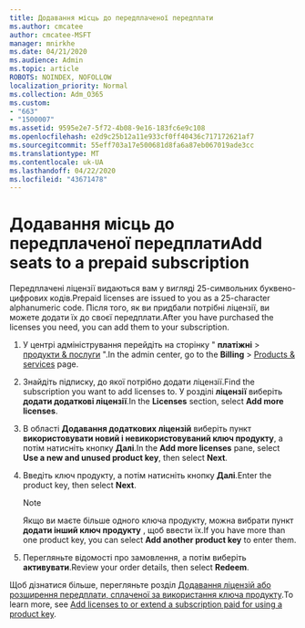 ```yaml
---
title: Додавання місць до передплаченої передплати
ms.author: cmcatee
author: cmcatee-MSFT
manager: mnirkhe
ms.date: 04/21/2020
ms.audience: Admin
ms.topic: article
ROBOTS: NOINDEX, NOFOLLOW
localization_priority: Normal
ms.collection: Adm_O365
ms.custom:
- "663"
- "1500007"
ms.assetid: 9595e2e7-5f72-4b08-9e16-183fc6e9c108
ms.openlocfilehash: e2d9c25b12a11e933cf0ff40436c717172621af7
ms.sourcegitcommit: 55eff703a17e500681d8fa6a87eb067019ade3cc
ms.translationtype: MT
ms.contentlocale: uk-UA
ms.lasthandoff: 04/22/2020
ms.locfileid: "43671478"
---
```

# <a name="add-seats-to-a-prepaid-subscription"></a><span data-ttu-id="59bd8-102">Додавання місць до передплаченої передплати</span><span class="sxs-lookup"><span data-stu-id="59bd8-102">Add seats to a prepaid subscription</span></span>

<span data-ttu-id="59bd8-103">Передплачені ліцензії видаються вам у вигляді 25-символьних буквено-цифрових кодів.</span><span class="sxs-lookup"><span data-stu-id="59bd8-103">Prepaid licenses are issued to you as a 25-character alphanumeric code.</span></span> <span data-ttu-id="59bd8-104">Після того, як ви придбали потрібні ліцензії, ви можете додати їх до своєї передплати.</span><span class="sxs-lookup"><span data-stu-id="59bd8-104">After you have purchased the licenses you need, you can add them to your subscription.</span></span> 

1. <span data-ttu-id="59bd8-105">У центрі адміністрування перейдіть на сторінку " **платіжні** > [продукти & послуги](https://go.microsoft.com/fwlink/p/?linkid=842054) ".</span><span class="sxs-lookup"><span data-stu-id="59bd8-105">In the admin center, go to the **Billing** > [Products & services](https://go.microsoft.com/fwlink/p/?linkid=842054) page.</span></span>

2. <span data-ttu-id="59bd8-106">Знайдіть підписку, до якої потрібно додати ліцензії.</span><span class="sxs-lookup"><span data-stu-id="59bd8-106">Find the subscription you want to add licenses to.</span></span> <span data-ttu-id="59bd8-107">У розділі **ліцензії** виберіть **додати додаткові ліцензії**.</span><span class="sxs-lookup"><span data-stu-id="59bd8-107">In the **Licenses** section, select **Add more licenses**.</span></span>

3. <span data-ttu-id="59bd8-108">В області **Додавання додаткових ліцензій** виберіть пункт **використовувати новий і невикористовуваний ключ продукту**, а потім натисніть кнопку **Далі**.</span><span class="sxs-lookup"><span data-stu-id="59bd8-108">In the **Add more licenses** pane, select **Use a new and unused product key**, then select **Next**.</span></span>

4. <span data-ttu-id="59bd8-109">Введіть ключ продукту, а потім натисніть кнопку **Далі**.</span><span class="sxs-lookup"><span data-stu-id="59bd8-109">Enter the product key, then select **Next**.</span></span>

    > [!NOTE]
    > <span data-ttu-id="59bd8-110">Якщо ви маєте більше одного ключа продукту, можна вибрати пункт **додати інший ключ продукту** , щоб ввести їх.</span><span class="sxs-lookup"><span data-stu-id="59bd8-110">If you have more than one product key, you can select **Add another product key** to enter them.</span></span>

5. <span data-ttu-id="59bd8-111">Перегляньте відомості про замовлення, а потім виберіть **активувати**.</span><span class="sxs-lookup"><span data-stu-id="59bd8-111">Review your order details, then select **Redeem**.</span></span>

<span data-ttu-id="59bd8-112">Щоб дізнатися більше, перегляньте розділ [Додавання ліцензій або розширення передплати, сплаченої за використання ключа продукту](https://docs.microsoft.com/office365/admin/misc/add-licenses-using-product-key).</span><span class="sxs-lookup"><span data-stu-id="59bd8-112">To learn more, see [Add licenses to or extend a subscription paid for using a product key](https://docs.microsoft.com/office365/admin/misc/add-licenses-using-product-key).</span></span>